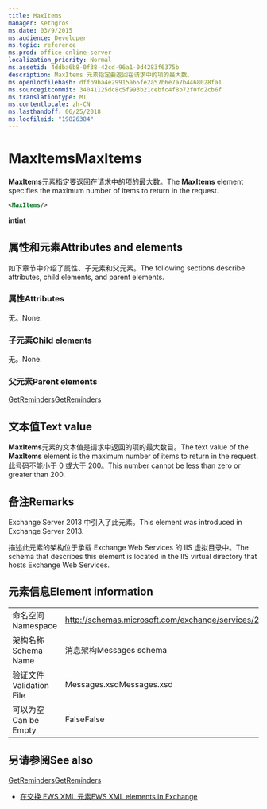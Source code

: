 ```yaml
---
title: MaxItems
manager: sethgros
ms.date: 03/9/2015
ms.audience: Developer
ms.topic: reference
ms.prod: office-online-server
localization_priority: Normal
ms.assetid: 4ddba6b8-0f38-42cd-96a1-0d4283f6375b
description: MaxItems 元素指定要返回在请求中的项的最大数。
ms.openlocfilehash: dffb9ba4e29915a65fe2a57b6e7a7b4468028fa1
ms.sourcegitcommit: 34041125dc8c5f993b21cebfc4f8b72f0fd2cb6f
ms.translationtype: MT
ms.contentlocale: zh-CN
ms.lasthandoff: 06/25/2018
ms.locfileid: "19826384"
---
```

# <a name="maxitems"></a><span data-ttu-id="ed4a4-103">MaxItems</span><span class="sxs-lookup"><span data-stu-id="ed4a4-103">MaxItems</span></span>

<span data-ttu-id="ed4a4-104">**MaxItems**元素指定要返回在请求中的项的最大数。</span><span class="sxs-lookup"><span data-stu-id="ed4a4-104">The **MaxItems** element specifies the maximum number of items to return in the request.</span></span> 
  
```XML
<MaxItems/>
```

 <span data-ttu-id="ed4a4-105">**int**</span><span class="sxs-lookup"><span data-stu-id="ed4a4-105">**int**</span></span>
## <a name="attributes-and-elements"></a><span data-ttu-id="ed4a4-106">属性和元素</span><span class="sxs-lookup"><span data-stu-id="ed4a4-106">Attributes and elements</span></span>

<span data-ttu-id="ed4a4-107">如下章节中介绍了属性、子元素和父元素。</span><span class="sxs-lookup"><span data-stu-id="ed4a4-107">The following sections describe attributes, child elements, and parent elements.</span></span>
  
### <a name="attributes"></a><span data-ttu-id="ed4a4-108">属性</span><span class="sxs-lookup"><span data-stu-id="ed4a4-108">Attributes</span></span>

<span data-ttu-id="ed4a4-109">无。</span><span class="sxs-lookup"><span data-stu-id="ed4a4-109">None.</span></span>
  
### <a name="child-elements"></a><span data-ttu-id="ed4a4-110">子元素</span><span class="sxs-lookup"><span data-stu-id="ed4a4-110">Child elements</span></span>

<span data-ttu-id="ed4a4-111">无。</span><span class="sxs-lookup"><span data-stu-id="ed4a4-111">None.</span></span>
  
### <a name="parent-elements"></a><span data-ttu-id="ed4a4-112">父元素</span><span class="sxs-lookup"><span data-stu-id="ed4a4-112">Parent elements</span></span>

[<span data-ttu-id="ed4a4-113">GetReminders</span><span class="sxs-lookup"><span data-stu-id="ed4a4-113">GetReminders</span></span>](getreminders.md)
  
## <a name="text-value"></a><span data-ttu-id="ed4a4-114">文本值</span><span class="sxs-lookup"><span data-stu-id="ed4a4-114">Text value</span></span>

<span data-ttu-id="ed4a4-115">**MaxItems**元素的文本值是请求中返回的项的最大数目。</span><span class="sxs-lookup"><span data-stu-id="ed4a4-115">The text value of the **MaxItems** element is the maximum number of items to return in the request.</span></span> <span data-ttu-id="ed4a4-116">此号码不能小于 0 或大于 200。</span><span class="sxs-lookup"><span data-stu-id="ed4a4-116">This number cannot be less than zero or greater than 200.</span></span> 
  
## <a name="remarks"></a><span data-ttu-id="ed4a4-117">备注</span><span class="sxs-lookup"><span data-stu-id="ed4a4-117">Remarks</span></span>

<span data-ttu-id="ed4a4-118">Exchange Server 2013 中引入了此元素。</span><span class="sxs-lookup"><span data-stu-id="ed4a4-118">This element was introduced in Exchange Server 2013.</span></span>
  
<span data-ttu-id="ed4a4-119">描述此元素的架构位于承载 Exchange Web Services 的 IIS 虚拟目录中。</span><span class="sxs-lookup"><span data-stu-id="ed4a4-119">The schema that describes this element is located in the IIS virtual directory that hosts Exchange Web Services.</span></span>
  
## <a name="element-information"></a><span data-ttu-id="ed4a4-120">元素信息</span><span class="sxs-lookup"><span data-stu-id="ed4a4-120">Element information</span></span>

|||
|:-----|:-----|
|<span data-ttu-id="ed4a4-121">命名空间</span><span class="sxs-lookup"><span data-stu-id="ed4a4-121">Namespace</span></span>  <br/> |http://schemas.microsoft.com/exchange/services/2006/messages  <br/> |
|<span data-ttu-id="ed4a4-122">架构名称</span><span class="sxs-lookup"><span data-stu-id="ed4a4-122">Schema Name</span></span>  <br/> |<span data-ttu-id="ed4a4-123">消息架构</span><span class="sxs-lookup"><span data-stu-id="ed4a4-123">Messages schema</span></span>  <br/> |
|<span data-ttu-id="ed4a4-124">验证文件</span><span class="sxs-lookup"><span data-stu-id="ed4a4-124">Validation File</span></span>  <br/> |<span data-ttu-id="ed4a4-125">Messages.xsd</span><span class="sxs-lookup"><span data-stu-id="ed4a4-125">Messages.xsd</span></span>  <br/> |
|<span data-ttu-id="ed4a4-126">可以为空</span><span class="sxs-lookup"><span data-stu-id="ed4a4-126">Can be Empty</span></span>  <br/> |<span data-ttu-id="ed4a4-127">False</span><span class="sxs-lookup"><span data-stu-id="ed4a4-127">False</span></span>  <br/> |
   
## <a name="see-also"></a><span data-ttu-id="ed4a4-128">另请参阅</span><span class="sxs-lookup"><span data-stu-id="ed4a4-128">See also</span></span>



[<span data-ttu-id="ed4a4-129">GetReminders</span><span class="sxs-lookup"><span data-stu-id="ed4a4-129">GetReminders</span></span>](getreminders.md)


- [<span data-ttu-id="ed4a4-130">在交换 EWS XML 元素</span><span class="sxs-lookup"><span data-stu-id="ed4a4-130">EWS XML elements in Exchange</span></span>](ews-xml-elements-in-exchange.md)

